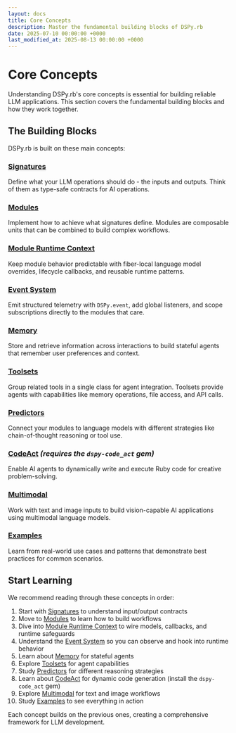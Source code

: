 ```yaml
---
layout: docs
title: Core Concepts
description: Master the fundamental building blocks of DSPy.rb
date: 2025-07-10 00:00:00 +0000
last_modified_at: 2025-08-13 00:00:00 +0000
---
```

# Core Concepts

Understanding DSPy.rb's core concepts is essential for building reliable LLM applications. This section covers the fundamental building blocks and how they work together.

## The Building Blocks

DSPy.rb is built on these main concepts:

### [Signatures](./signatures/)
Define what your LLM operations should do - the inputs and outputs. Think of them as type-safe contracts for AI operations.

### [Modules](./modules/)
Implement how to achieve what signatures define. Modules are composable units that can be combined to build complex workflows.

### [Module Runtime Context](./module-runtime-context/)
Keep module behavior predictable with fiber-local language model overrides, lifecycle callbacks, and reusable runtime patterns.

### [Event System](./events/)
Emit structured telemetry with `DSPy.event`, add global listeners, and scope subscriptions directly to the modules that care.

### [Memory](./memory/)
Store and retrieve information across interactions to build stateful agents that remember user preferences and context.

### [Toolsets](./toolsets/)
Group related tools in a single class for agent integration. Toolsets provide agents with capabilities like memory operations, file access, and API calls.

### [Predictors](./predictors/)
Connect your modules to language models with different strategies like chain-of-thought reasoning or tool use.

### [CodeAct](./codeact/) _(requires the `dspy-code_act` gem)_
Enable AI agents to dynamically write and execute Ruby code for creative problem-solving.

### [Multimodal](./multimodal/)
Work with text and image inputs to build vision-capable AI applications using multimodal language models.

### [Examples](./examples/)
Learn from real-world use cases and patterns that demonstrate best practices for common scenarios.

## Start Learning

We recommend reading through these concepts in order:

1. Start with [Signatures](./signatures/) to understand input/output contracts
2. Move to [Modules](./modules/) to learn how to build workflows
3. Dive into [Module Runtime Context](./module-runtime-context/) to wire models, callbacks, and runtime safeguards
4. Understand the [Event System](./events/) so you can observe and hook into runtime behavior
5. Learn about [Memory](./memory/) for stateful agents
6. Explore [Toolsets](./toolsets/) for agent capabilities
7. Study [Predictors](./predictors/) for different reasoning strategies
8. Learn about [CodeAct](./codeact/) for dynamic code generation (install the `dspy-code_act` gem)
9. Explore [Multimodal](./multimodal/) for text and image workflows
10. Study [Examples](./examples/) to see everything in action

Each concept builds on the previous ones, creating a comprehensive framework for LLM development.
